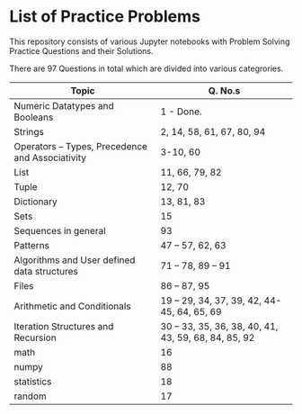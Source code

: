 # List of Practice Problems

This repository consists of various Jupyter notebooks with Problem Solving Practice Questions and their Solutions.

There are 97 Questions in total which are divided into various categrories.

| Topic | Q. No.s |
|---|---|
| Numeric Datatypes and Booleans | 1 - Done. |
| Strings | 2, 14, 58, 61, 67, 80, 94 |
| Operators – Types, Precedence and Associativity | 3-10, 60 |
| List | 11, 66, 79, 82 |
| Tuple | 12, 70 |
| Dictionary | 13, 81, 83 |
| Sets | 15 |
| Sequences in general | 93 |
| Patterns | 47 – 57, 62, 63 |
| Algorithms and User defined data structures | 71 – 78, 89 – 91 |
| Files | 86 – 87, 95 |
| Arithmetic and Conditionals | 19 – 29, 34, 37, 39, 42, 44-45, 64, 65, 69 |
| Iteration Structures and Recursion | 30 – 33, 35, 36, 38, 40, 41, 43, 59, 68, 84, 85, 92 |
| math | 16 |
| numpy | 88 |
| statistics | 18 |
| random | 17 |
